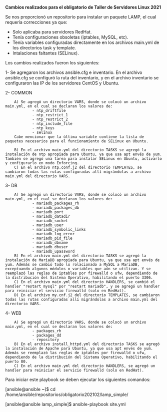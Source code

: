 **Cambios realizados para el obligatorio de Taller de Servidores Linux 2021**

Se nos proporcionó un repositorio para instalar un paquete LAMP, el cual requería correcciones ya que:
- Solo aplicaba para servidores RedHat.
- Tenía configuraciones obsoletas (iptables, MySQL, etc).
- Tenía variables configuradas directamente en los archivos main.yml de los directorios task y template.
- Intalaciones faltantes (SELinux).

Los cambios realizados fueron los siguientes:

1- Se agregaron los archivos ansible.cfg e inventario. En el archivo ansible.cfg se configuró la ruta del inventario, y en el archivo inventario se configuraron las IP de los servidores CentOS y Ubuntu.

2- COMMON
        
        A) Se agregó un directorio VARS, donde se colocó un archivo main.yml, en el cual se declaran los valores de:
                - ntp_driftfile
                - ntp_restrict_1
                - ntp_restrict_2
                - ntp_include_file
                - ntp_keys
                - selinux
        Cabe mencionar que la última variable contiene la lista de paquetes necesarios para el funcionamiento de SELinux en Ubuntu.
        
        B) En el archivo main.yml del directorio TASKS se agregó la instalación de ntp apropiada para Ubuntu, ya que usa apt envés de yum. También se agregó una tarea para instalar SELinux en Ubuntu, activarlo y configurarlo en modo Enforcing.
        C) En el archivo ntp.conf.j2 del directorio TEMPLATES, se cambiaron todas las rutas configuradas allí migrándolas a archivo main.yml del directorio VARS.
        
3- DB

        A) Se agregó un directorio VARS, donde se colocó un archivo main.yml, en el cual se declaran los valores de:
                - mariadb_packages_rh
                - mariadb_packages_db
                - mariadb_port
                - mariadb_datadir
                - mariadb_socket
                - mariadb_user
                - mariadb_symbolic_links
                - mariadb_log_error
                - mariadb_pid_file
                - mariadb_dbname
                - mariadb_dbuser
                - mariadb_upassword
        B) En el archivo main.yml del directorio TASKS se agregó la instalación de MariaDB apropiada para Ubuntu, ya que usa apt envés de yum. Además se cambió todo lo rolacionado a MySQL a MariaDB, exceptuando algunos módulos o variables que aún se utilizan. Y se reemplazó las reglas de iptables por firewalld o ufw, dependiendo de la distribución del Sistema Operativo, habilitando el puerto 3306.
        C) En el archivo main.yml del directorio HANDLERS, se cambió el handler "restart mysql" por "restart mariadb", y se agregó un handler para reiniciar el servicio firewalld (solo en RedHat).
        D) En el archivo my.cnf.j2 del directorio TEMPLATES, se cambiaron todas las rutas configuradas allí migrándolas a archivo main.yml del directorio VARS.
        
4- WEB
        
        A) Se agregó un directorio VARS, donde se colocó un archivo main.yml, en el cual se declaran los valores de:
                - packages_rh
                - packages_dd
                - repository
        B) En el archivo install_httpd.yml del directorio TASKS se agregó la instalación de Apache para Ubuntu, ya que usa apt envés de yum. Además se reemplazó las reglas de iptables por firewalld o ufw, dependiendo de la distribución del Sistema Operativo, habilitando el puerto 80.
        C) En el archivo main.yml del directorio HANDLERS, se agregó un handler para reiniciar el servicio firewalld (solo en RedHat).


Para iniciar este playbook se deben ejecutar los siguientes comandos:

[ansible@ansible ~]$ cd /home/ansible/repositorios/obligatorio202102/lamp_simple/

[ansible@ansible lamp_simple]$ ansible-playbook site.yml

